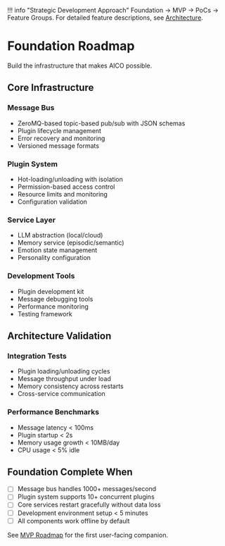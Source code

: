 
!!! info "Strategic Development Approach"
    Foundation → MVP → PoCs → Feature Groups. For detailed feature descriptions, see [Architecture](../architecture/architecture_overview.md#system-features).

# Foundation Roadmap

Build the infrastructure that makes AICO possible.

## Core Infrastructure

### Message Bus
- ZeroMQ-based topic-based pub/sub with JSON schemas
- Plugin lifecycle management
- Error recovery and monitoring
- Versioned message formats

### Plugin System
- Hot-loading/unloading with isolation
- Permission-based access control
- Resource limits and monitoring
- Configuration validation

### Service Layer
- LLM abstraction (local/cloud)
- Memory service (episodic/semantic)
- Emotion state management
- Personality configuration

### Development Tools
- Plugin development kit
- Message debugging tools
- Performance monitoring
- Testing framework

## Architecture Validation

### Integration Tests
- Plugin loading/unloading cycles
- Message throughput under load
- Memory consistency across restarts
- Cross-service communication

### Performance Benchmarks
- Message latency < 100ms
- Plugin startup < 2s
- Memory usage growth < 10MB/day
- CPU usage < 5% idle

## Foundation Complete When

- [ ] Message bus handles 1000+ messages/second
- [ ] Plugin system supports 10+ concurrent plugins
- [ ] Core services restart gracefully without data loss
- [ ] Development environment setup < 5 minutes
- [ ] All components work offline by default

See [MVP Roadmap](mvp.md) for the first user-facing companion.
